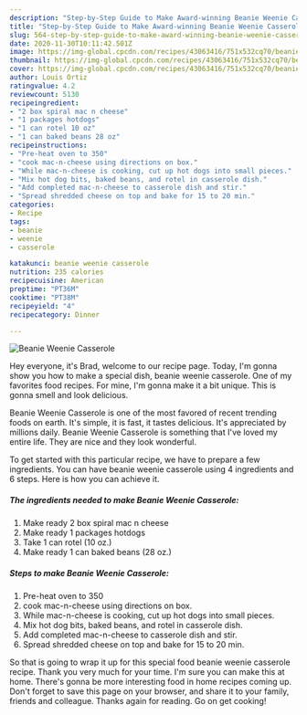 ```yaml
---
description: "Step-by-Step Guide to Make Award-winning Beanie Weenie Casserole"
title: "Step-by-Step Guide to Make Award-winning Beanie Weenie Casserole"
slug: 564-step-by-step-guide-to-make-award-winning-beanie-weenie-casserole
date: 2020-11-30T10:11:42.501Z
image: https://img-global.cpcdn.com/recipes/43063416/751x532cq70/beanie-weenie-casserole-recipe-main-photo.jpg
thumbnail: https://img-global.cpcdn.com/recipes/43063416/751x532cq70/beanie-weenie-casserole-recipe-main-photo.jpg
cover: https://img-global.cpcdn.com/recipes/43063416/751x532cq70/beanie-weenie-casserole-recipe-main-photo.jpg
author: Louis Ortiz
ratingvalue: 4.2
reviewcount: 5130
recipeingredient:
- "2 box spiral mac n cheese"
- "1 packages hotdogs"
- "1 can rotel 10 oz"
- "1 can baked beans 28 oz"
recipeinstructions:
- "Pre-heat oven to 350"
- "cook mac-n-cheese using directions on box."
- "While mac-n-cheese is cooking, cut up hot dogs into small pieces."
- "Mix hot dog bits, baked beans, and rotel in casserole dish."
- "Add completed mac-n-cheese to casserole dish and stir."
- "Spread shredded cheese on top and bake for 15 to 20 min."
categories:
- Recipe
tags:
- beanie
- weenie
- casserole

katakunci: beanie weenie casserole 
nutrition: 235 calories
recipecuisine: American
preptime: "PT36M"
cooktime: "PT38M"
recipeyield: "4"
recipecategory: Dinner

---
```



![Beanie Weenie Casserole](https://img-global.cpcdn.com/recipes/43063416/751x532cq70/beanie-weenie-casserole-recipe-main-photo.jpg)

Hey everyone, it's Brad, welcome to our recipe page. Today, I'm gonna show you how to make a special dish, beanie weenie casserole. One of my favorites food recipes. For mine, I'm gonna make it a bit unique. This is gonna smell and look delicious.



Beanie Weenie Casserole is one of the most favored of recent trending foods on earth. It's simple, it is fast, it tastes delicious. It's appreciated by millions daily. Beanie Weenie Casserole is something that I've loved my entire life. They are nice and they look wonderful.


To get started with this particular recipe, we have to prepare a few ingredients. You can have beanie weenie casserole using 4 ingredients and 6 steps. Here is how you can achieve it.

<!--inarticleads1-->

##### The ingredients needed to make Beanie Weenie Casserole:

1. Make ready 2 box spiral mac n cheese
1. Make ready 1 packages hotdogs
1. Take 1 can rotel (10 oz.)
1. Make ready 1 can baked beans (28 oz.)




<!--inarticleads2-->

##### Steps to make Beanie Weenie Casserole:

1. Pre-heat oven to 350
1. cook mac-n-cheese using directions on box.
1. While mac-n-cheese is cooking, cut up hot dogs into small pieces.
1. Mix hot dog bits, baked beans, and rotel in casserole dish.
1. Add completed mac-n-cheese to casserole dish and stir.
1. Spread shredded cheese on top and bake for 15 to 20 min.




So that is going to wrap it up for this special food beanie weenie casserole recipe. Thank you very much for your time. I'm sure you can make this at home. There's gonna be more interesting food in home recipes coming up. Don't forget to save this page on your browser, and share it to your family, friends and colleague. Thanks again for reading. Go on get cooking!
